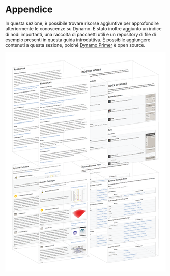 # Appendice

In questa sezione, è possibile trovare risorse aggiuntive per approfondire ulteriormente le conoscenze su Dynamo. È stato inoltre aggiunto un indice di nodi importanti, una raccolta di pacchetti utili e un repository di file di esempio presenti in questa guida introduttiva. È possibile aggiungere contenuti a questa sezione, poiché [Dynamo Primer](https://github.com/DynamoDS/DynamoPrimer) è open source.

&#x20;

![](./images/a-cover.png)

